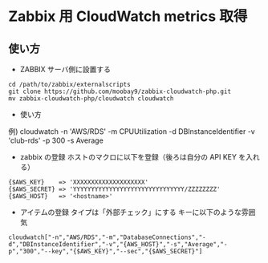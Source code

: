 Zabbix 用 CloudWatch metrics 取得
=================================

## 使い方

* ZABBIX サーバ側に設置する

```
cd /path/to/zabbix/externalscripts
git clone https://github.com/moobay9/zabbix-cloudwatch-php.git
mv zabbix-cloudwatch-php/cloudwatch cloudwatch
```

* 使い方 

例) cloudwatch -n 'AWS/RDS' -m CPUUtilization -d DBInstanceIdentifier -v 'club-rds' -p 300 -s Average

* zabbix の登録
ホストのマクロに以下を登録（後ろは自分の API KEY を入れる）  

```
{$AWS_KEY}    => 'XXXXXXXXXXXXXXXXXXXX'
{$AWS_SECRET} => 'YYYYYYYYYYYYYYYYYYYYYYYYYYYYYYY/ZZZZZZZZ'
{$AWS_HOST}   => '<hostname>'
```

* アイテムの登録
タイプは「外部チェック」にする
キーに以下のような雰囲気  


```
cloudwatch["-n","AWS/RDS","-m","DatabaseConnections","-d","DBInstanceIdentifier","-v","{AWS_HOST}","-s","Average","-p","300","--key","{$AWS_KEY}","--sec","{$AWS_SECRET}"]
```
